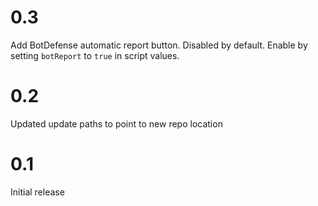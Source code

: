 # 0.3
Add BotDefense automatic report button. Disabled by default. Enable by setting `botReport` to `true` in script values.

# 0.2
Updated update paths to point to new repo location

# 0.1
Initial release
